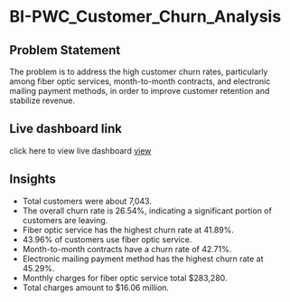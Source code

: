 # BI-PWC_Customer_Churn_Analysis

## Problem Statement

The problem is to address the high customer churn rates, particularly among fiber optic services, month-to-month contracts, and electronic 
mailing payment methods, in order to improve customer retention and stabilize revenue.

## Live dashboard link
click here to view live dashboard [view](https://app.powerbi.com/view?r=eyJrIjoiMTY4ZmM5NTQtNWIwOS00N2JhLWJkOTAtOTdhMThjMjA4NzY4IiwidCI6ImM2ZTU0OWIzLTVmNDUtNDAzMi1hYWU5LWQ0MjQ0ZGM1YjJjNCJ9) 

## Insights 
- Total customers were about 7,043.
- The overall churn rate is 26.54%, indicating a significant portion of customers are leaving.
- Fiber optic service has the highest churn rate at 41.89%.
- 43.96% of customers use fiber optic service.
- Month-to-month contracts have a churn rate of 42.71%.
- Electronic mailing payment method has the highest churn rate at 45.29%.
- Monthly charges for fiber optic service total $283,280.
- Total charges amount to $16.06 million.
